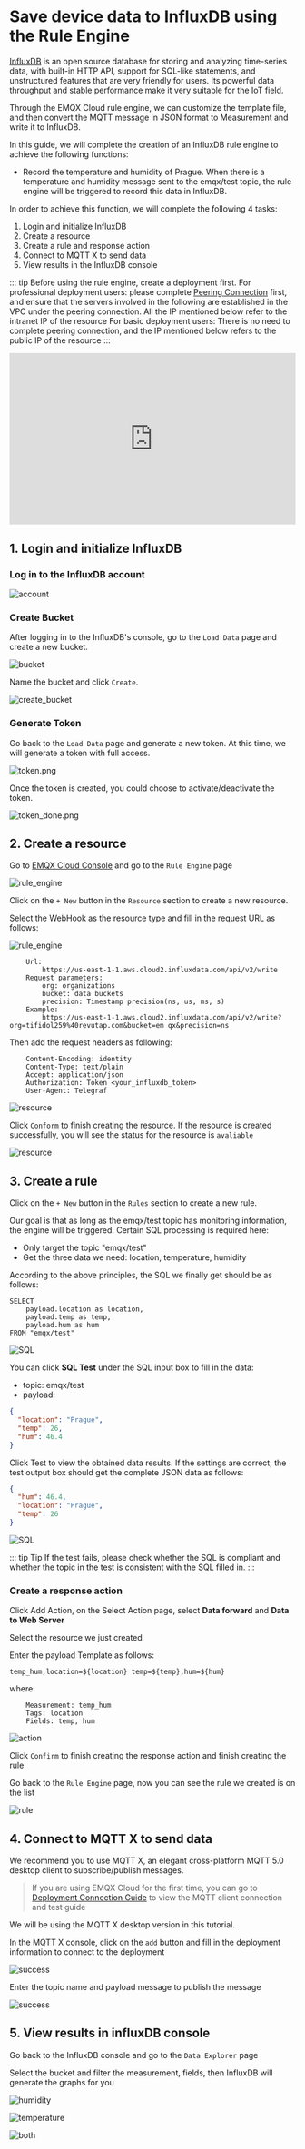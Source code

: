 # Save device data to InfluxDB using the Rule Engine

[InfluxDB](https://www.influxdata.com/) is an open source database for storing and analyzing time-series data, with built-in HTTP API, support for SQL-like statements, and unstructured features that are very friendly for users. Its powerful data throughput and stable performance make it very suitable for the IoT field.

Through the EMQX Cloud rule engine, we can customize the template file, and then convert the MQTT message in JSON format to Measurement and write it to InfluxDB.


In this guide, we will complete the creation of an InfluxDB rule engine to achieve the following functions:

* Record the temperature and humidity of Prague. When there is a temperature and humidity message sent to the emqx/test topic, the rule engine will be triggered to record this data in InfluxDB.


In order to achieve this function, we will complete the following 4 tasks:

1. Login and initialize InfluxDB
2. Create a resource
3. Create a rule and response action
4. Connect to MQTT X to send data
5. View results in the InfluxDB console

::: tip
Before using the rule engine, create a deployment first.
For professional deployment users: please complete [Peering Connection](../deployments/vpc_peering.md) first, and ensure that the servers involved in the following are established in the VPC under the peering connection. All the IP mentioned below refer to the intranet IP of the resource
For basic deployment users: There is no need to complete peering connection, and the IP mentioned below refers to the public IP of the resource
:::


  <div style="position: relative; padding: 30% 45%;">
  <iframe style="position: absolute; width: 100%; height: 100%; left: 0; top: 0;" src="https://www.youtube.com/embed/1S09epPWLpc" title="YouTube video player" frameborder="0" allow="accelerometer; autoplay; encrypted-media; gyroscope; picture-in-picture" allowfullscreen></iframe>
  </div>


## 1. Login and initialize InfluxDB

### Log in to the InfluxDB account

![account](./_assets/account.png)


### Create Bucket

After logging in to the InfluxDB's console, go to the `Load Data` page and create a new bucket.

![bucket](./_assets/bucket.png)

Name the bucket and click `Create`.

![create_bucket](./_assets/create_bucket.png)


### Generate Token

Go back to the `Load Data` page and generate a new token. At this time, we will generate a token with full access.

![token.png](./_assets/token.png)

Once the token is created, you could choose to activate/deactivate the token.

![token_done.png](./_assets/token_done.png)



## 2. Create a resource

Go to [EMQX Cloud Console](https://cloud-intl.emqx.com/console/) and go to the `Rule Engine` page

![rule_engine](./_assets/influx_rule_1.png)

Click on the `+ New` button in the `Resource` section to create a new resource.

Select the WebHook as the resource type and fill in the request URL as follows:

![rule_engine](./_assets/influx_rule_2.png)

```
    Url:
        https://us-east-1-1.aws.cloud2.influxdata.com/api/v2/write
    Request parameters:
        org: organizations
        bucket: data buckets
        precision: Timestamp precision(ns, us, ms, s)
    Example:
        https://us-east-1-1.aws.cloud2.influxdata.com/api/v2/write?org=tifidol259%40revutap.com&bucket=em qx&precision=ns
```

Then add the request headers as following:

```
    Content-Encoding: identity
    Content-Type: text/plain
    Accept: application/json
    Authorization: Token <your_influxdb_token>
    User-Agent: Telegraf
```

![resource](./_assets/influx_resource_1.png)

Click `Conform` to finish creating the resource. If the resource is created successfully, you will see the status for the resource is `avaliable`

![resource](./_assets/influx_resource_2.png)


## 3. Create a rule

Click on the `+ New` button in the `Rules` section to create a new rule.

Our goal is that as long as the emqx/test topic has monitoring information, the engine will be triggered. Certain SQL processing is required here:

* Only target the topic "emqx/test"
* Get the three data we need: location, temperature, humidity

According to the above principles, the SQL we finally get should be as follows:

```
SELECT
    payload.location as location, 
    payload.temp as temp, 
    payload.hum as hum
FROM "emqx/test"
```

![SQL](./_assets/influx_sql.png)

You can click **SQL Test** under the SQL input box to fill in the data:

* topic: emqx/test
* payload:
```json
{
  "location": "Prague",
  "temp": 26,
  "hum": 46.4
}
```
Click Test to view the obtained data results. If the settings are correct, the test output box should get the complete JSON data as follows:

```json
{
  "hum": 46.4,
  "location": "Prague", 
  "temp": 26
}
```

![SQL](./_assets/influx_sql_test.png)

::: tip Tip
If the test fails, please check whether the SQL is compliant and whether the topic in the test is consistent with the SQL filled in.
:::



### Create a response action

Click Add Action, on the Select Action page, select **Data forward** and **Data to Web Server**

Select the resource we just created

Enter the payload Template as follows:

```
temp_hum,location=${location} temp=${temp},hum=${hum}
```

where:

```
    Measurement: temp_hum
    Tags: location
    Fields: temp, hum
```

![action](./_assets/influx_action.png)

Click `Confirm` to finish creating the response action and finish creating the rule

Go back to the `Rule Engine` page, now you can see the rule we created is on the list

![rule](./_assets/influx_finish_rule.png)


## 4. Connect to MQTT X to send data

We recommend you to use MQTT X, an elegant cross-platform MQTT 5.0 desktop client to subscribe/publish messages.

>If you are using EMQX Cloud for the first time, you can go to [Deployment Connection Guide](../connect_to_deployments/overview.md) to view the MQTT client connection and test guide

We will be using the MQTT X desktop version in this tutorial.

In the MQTT X console, click on the `add` button and fill in the deployment information to connect to the deployment

![success](./_assets/influx_mqtt.png)

Enter the topic name and payload message to publish the message

![success](./_assets/influx_send.png)


## 5. View results in influxDB console

Go back to the InfluxDB console and go to the `Data Explorer` page

Select the bucket and filter the measurement, fields, then InfluxDB will generate the graphs for you

![humidity](./_assets/influx_hum.png)

![temperature](./_assets/influx_temp.png)

![both](./_assets/influx_graph.png)
